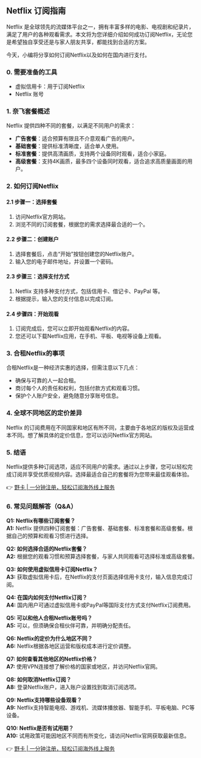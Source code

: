 ## Netflix 订阅指南

Netflix 是全球领先的流媒体平台之一，拥有丰富多样的电影、电视剧和纪录片，满足了用户的各种观看需求。本文将为您详细介绍如何成功订阅Netflix，无论您是希望独自享受还是与家人朋友共享，都能找到合适的方案。

今天，小编将分享如何订阅Netflix以及如何在国内进行支付。

### 0. 需要准备的工具

- 虚拟信用卡：用于订阅Netflix
- Netflix 账号

### 1. 奈飞套餐概述

Netflix 提供四种不同的套餐，以满足不同用户的需求：

- **广告套餐**：适合预算有限且不介意观看广告的用户。
- **基础套餐**：提供标准清晰度，适合单人使用。
- **标准套餐**：提供高清画质，支持两个设备同时观看，适合小家庭。
- **高级套餐**：支持4K画质，最多四个设备同时观看，适合追求高质量画面的用户。

### 2. 如何订阅Netflix

#### 2.1 步骤一：选择套餐

1. 访问Netflix官方网站。
2. 浏览不同的订阅套餐，根据您的需求选择最合适的一个。

#### 2.2 步骤二：创建账户

1. 选择套餐后，点击“开始”按钮创建您的Netflix账户。
2. 输入您的电子邮件地址，并设置一个密码。

#### 2.3 步骤三：选择支付方式

1. Netflix 支持多种支付方式，包括信用卡、借记卡、PayPal 等。
2. 根据提示，输入您的支付信息以完成订阅。

#### 2.4 步骤四：开始观看

1. 订阅完成后，您可以立即开始观看Netflix的内容。
2. 您还可以下载Netflix应用，在手机、平板、电视等设备上观看。

### 3. 合租Netflix的事项

合租Netflix是一种经济实惠的选择，但需注意以下几点：

- 确保与可靠的人一起合租。
- 商讨每个人的责任和权利，包括付款方式和观看习惯。
- 保护个人账户安全，避免随意分享账号信息。

### 4. 全球不同地区的定价差异

Netflix 的订阅费用在不同国家和地区有所不同，主要由于各地区的版权及运营成本不同。想了解具体的定价信息，您可以访问Netflix官方网站。

### 5. 结语

Netflix提供多种订阅选项，适应不同用户的需求。通过以上步骤，您可以轻松完成订阅并享受优质视频内容。选择最适合自己的套餐将为您带来最佳观看体验。

👉 [野卡 | 一分钟注册，轻松订阅海外线上服务](https://bit.ly/bewildcard)

### 6. 常见问题解答（Q&A）

**Q1: Netflix有哪些订阅套餐？**  
**A1:** Netflix 提供四种订阅套餐：广告套餐、基础套餐、标准套餐和高级套餐。根据自己的预算和观看习惯进行选择。

**Q2: 如何选择合适的Netflix套餐？**  
**A2:** 根据您的观看习惯和预算选择套餐，与家人共同观看可选择标准或高级套餐。

**Q3: 如何使用虚拟信用卡订阅Netflix？**  
**A3:** 获取虚拟信用卡后，在Netflix的支付页面选择信用卡支付，输入信息完成订阅。

**Q4: 在国内如何支付Netflix订阅？**  
**A4:** 国内用户可通过虚拟信用卡或PayPal等国际支付方式支付Netflix订阅费用。

**Q5: 可以和他人合租Netflix账号吗？**  
**A5:** 可以，但须确保合租伙伴可靠，并明确分配责任。

**Q6: Netflix的定价为什么地区不同？**  
**A6:** Netflix根据各地区运营和版权成本进行定价调整。

**Q7: 如何查看其他地区的Netflix价格？**  
**A7:** 使用VPN连接想了解价格的国家或地区，并访问Netflix官网。

**Q8: 如何取消Netflix订阅？**  
**A8:** 登录Netflix账户，进入账户设置找到取消订阅选项。

**Q9: Netflix支持哪些设备观看？**  
**A9:** Netflix支持智能电视、游戏机、流媒体播放器、智能手机、平板电脑、PC等设备。

**Q10: Netflix是否有试用期？**  
**A10:** 试用政策可能因地区不同而有所变化，请访问Netflix官网获取最新信息。

👉 [野卡 | 一分钟注册，轻松订阅海外线上服务](https://bit.ly/bewildcard)